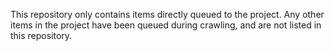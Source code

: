 This repository only contains items directly queued to the project. Any other items in the project have been queued during crawling, and are not listed in this repository.
